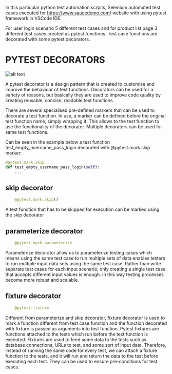 
In this particular python test automation scrpits, Selenium automated test cases executed for https://www.saucedemo.com/ website with using pytest framework in VSCode IDE.

For user login scenario 5 different test cases and for product list page 3 different test cases created as pytest functions.
Test case functions are decorated with some pytest decorators. 

# PYTEST DECORATORS

![alt text](https://github.com/KubraIsik/tobeto-test-assignments/blob/selenium_python_2/pytestimage.png?raw=true)

A pytest decorator is a design pattern that is created to customise and improve the behaviour of test functions. 
Decorators can be used for a variety of reasons, but basically they are used to improve code quality by creating reusable, concise, readable test functions.

There are several specialised pre-defined markers that can be used to decorate a test function. In use, a marker can be defined before the original test function name, simply wrapping it. This allows to the test function to use the functionality of the decorator. Multiple decorators can be used for same test functions.

Can be seen in the example below a test function test_empty_username_pass_login decorated with @pytest.mark.skip marker:
```python 
@pytest.mark.skip
def test_empty_username_pass_login(self):
    ...
```

## skip decorator
```python 
    @pytest.mark.skip()
```
A test function that has to be skipped for execution can be marked using the skip decorator

## parameterize decorator
```python 
    @pytest.mark.parameterize
```
Parameterize decorator allow us to parameterize testing cases which means using the same test case to run multiple sets of data
enables testers to run multiple input data sets using the same test case. Rather than write separate test cases for each input scenario, 
only creating a single test case that accepts different input values is enough. In this way testing processes become more robust and scalable.

## fixture decorator
```python 
    @pytest.fixture
```
Different from parameterize and skip decorator, fixture decorator is used to mark a function different from test case function and the function decorated with fixture is passed as arguments into test function. 
Pytest fixtures are functions attached to the tests which run before the test function is executed. Fixtures are used to feed some data to the tests such as database connections, URLs to test, and some sort of input data. Therefore, instead of running the same code for every test, we can attach a fixture function to the tests, and it will run and return the data to the test before executing each test. They can be used to ensure pre-conditions for test cases.
